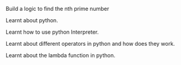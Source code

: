 Build a logic to find the nth prime number

Learnt about python.

Learnt how to use python Interpreter.

Learnt about different operators in python and how does they work.

Learnt about the lambda function in python.

